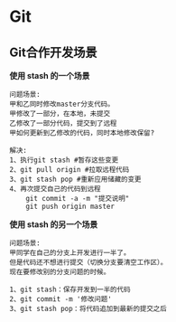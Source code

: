 # Git

## Git合作开发场景

**使用 stash 的一个场景**
```:no-line-numbers
问题场景:
甲和乙同时修改master分支代码。
甲修改了一部分，在本地，未提交
乙修改了一部分代码，提交到了远程
甲如何更新到乙修改的代码，同时本地修改保留?

解决:
1、执行git stash #暂存这些变更
2、git pull origin #拉取远程代码
3、git stash pop #重新应用储藏的变更
4、再次提交自己的代码到远程
    git commit -a -m "提交说明"
    git push origin master
```

**使用 stash 的另一个场景**
```:no-line-numbers
问题场景:
甲同学在自己的分支上开发进行一半了。
但是代码还不想进行提交（切换分支要清空工作区）。
现在要修改别的分支问题的时候。

1、git stash：保存开发到一半的代码
2、git commit -m '修改问题'
3、git stash pop：将代码追加到最新的提交之后
```

